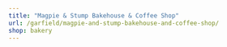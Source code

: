 ```yaml
---
title: "Magpie & Stump Bakehouse & Coffee Shop"
url: /garfield/magpie-and-stump-bakehouse-and-coffee-shop/
shop: bakery
---
```

